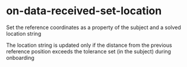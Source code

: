 # on-data-received-set-location

Set the reference coordinates as a property of the subject
and a solved location string

The location string is updated only if the distance from the previous
reference position exceeds the tolerance set (in the subject)
during onboarding